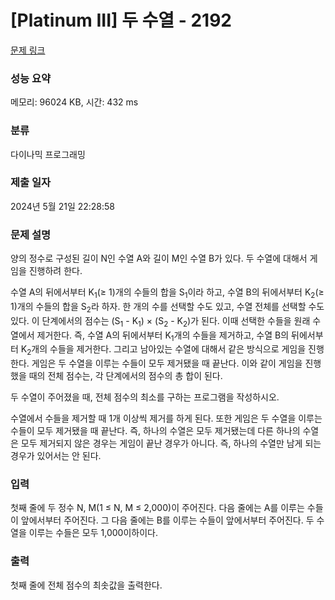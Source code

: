 # [Platinum III] 두 수열 - 2192 

[문제 링크](https://www.acmicpc.net/problem/2192) 

### 성능 요약

메모리: 96024 KB, 시간: 432 ms

### 분류

다이나믹 프로그래밍

### 제출 일자

2024년 5월 21일 22:28:58

### 문제 설명

<p>양의 정수로 구성된 길이 N인 수열 A와 길이 M인 수열 B가 있다. 두 수열에 대해서 게임을 진행하려 한다.</p>

<p>수열 A의 뒤에서부터 K<sub>1</sub>(≥ 1)개의 수들의 합을 S<sub>1</sub>이라 하고, 수열 B의 뒤에서부터 K<sub>2</sub>(≥ 1)개의 수들의 합을 S<sub>2</sub>라 하자. 한 개의 수를 선택할 수도 있고, 수열 전체를 선택할 수도 있다. 이 단계에서의 점수는 (S<sub>1</sub> - K<sub>1</sub>) × (S<sub>2</sub> - K<sub>2</sub>)가 된다. 이때 선택한 수들을 원래 수열에서 제거한다. 즉, 수열 A의 뒤에서부터 K<sub>1</sub>개의 수들을 제거하고, 수열 B의 뒤에서부터 K<sub>2</sub>개의 수들을 제거한다. 그리고 남아있는 수열에 대해서 같은 방식으로 게임을 진행한다. 게임은 두 수열을 이루는 수들이 모두 제거됐을 때 끝난다. 이와 같이 게임을 진행했을 때의 전체 점수는, 각 단계에서의 점수의 총 합이 된다.</p>

<p>두 수열이 주어졌을 때, 전체 점수의 최소를 구하는 프로그램을 작성하시오.</p>

<p>수열에서 수들을 제거할 때 1개 이상씩 제거를 하게 된다. 또한 게임은 두 수열을 이루는 수들이 모두 제거됐을 때 끝난다. 즉, 하나의 수열은 모두 제거됐는데 다른 하나의 수열은 모두 제거되지 않은 경우는 게임이 끝난 경우가 아니다. 즉, 하나의 수열만 남게 되는 경우가 있어서는 안 된다.</p>

### 입력 

 <p>첫째 줄에 두 정수 N, M(1 ≤ N, M ≤ 2,000)이 주어진다. 다음 줄에는 A를 이루는 수들이 앞에서부터 주어진다. 그 다음 줄에는 B를 이루는 수들이 앞에서부터 주어진다. 두 수열을 이루는 수들은 모두 1,000이하이다.</p>

### 출력 

 <p>첫째 줄에 전체 점수의 최솟값을 출력한다.</p>


